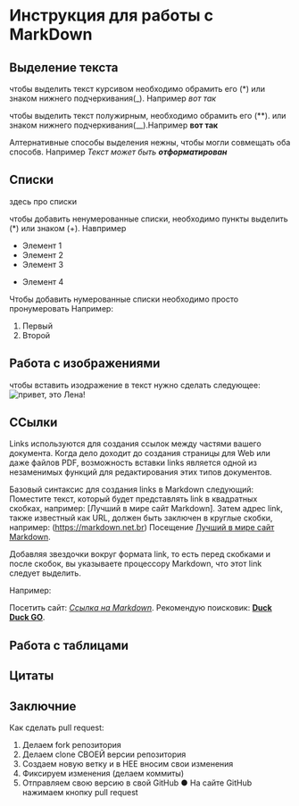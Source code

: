 # Инструкция для работы с MarkDown

## Выделение текста

чтобы выделить текст курсивом необходимо обрамить его (*) или знаком нижнего подчеркивания(_). Например _вот так_

чтобы выделить текст полужирным, необходимо обрамить его (**). или знаком нижнего подчеркивания(__).Например __вот так__

Алтернативные способы выделения нежны, чтобы могли совмещать оба способв. Например _Текст может быть **отформатирован**_

## Списки

здесь про списки

чтобы добавить ненумерованные списки, необходимо пункты выделить (*) или знаком (+).
Навпример
* Элемент 1
* Элемент 2
* Элемент 3
+ Элемент 4

Чтобы добавить нумерованные списки необходимо просто пронумеровать
Например:
1. Первый
2. Второй


## Работа с изображениями

чтобы вставить изодражение в текст нужно сделать следующее:
![привет, это Лена!](Foto.jpg)

## ССылки
Links используются для создания ссылок между частями вашего документа. Когда дело доходит до создания страницы для Web или даже файлов PDF, возможность вставки links является одной из незаменимых функций для редактирования этих типов документов.

Базовый синтаксис для создания links в Markdown следующий:
Поместите текст, который будет представлять link в квадратных скобках, например:
[Лучший в мире сайт Markdown].
Затем адрес link, также известный как URL, должен быть заключен в круглые скобки, например:
(https://markdown.net.br)
Посещение [Лучший в мире сайт Markdown](https://markdown.net.br).

Добавляя звездочки вокруг формата link, то есть перед скобками и после скобок, вы указываете процессору Markdown, что этот link следует выделить.

Например:

Посетить сайт: *[Ссылка на Markdown](https://markdown.net.br)*.
Рекомендую поисковик: **[Duck Duck GO](https://duckduckgo.com/)**.

## Работа с таблицами

## Цитаты

## Заключние

Как сделать pull request:
 1. Делаем fork репозитория 
 2. Делаем clone СВОЕЙ версии репозитория 
 3. Создаем новую ветку и в НЕЕ вносим свои изменения 
 4. Фиксируем изменения (делаем коммиты) 
 5. Отправляем свою версию в свой GitHub ● На сайте GitHub нажимаем кнопку pull request